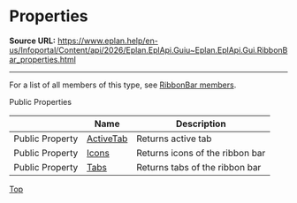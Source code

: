 # Properties

**Source URL:** https://www.eplan.help/en-us/Infoportal/Content/api/2026/Eplan.EplApi.Guiu~Eplan.EplApi.Gui.RibbonBar_properties.html

---

For a list of all members of this type, see [RibbonBar members](Eplan.EplApi.Guiu~Eplan.EplApi.Gui.RibbonBar_members.html).

Public Properties

|  | Name | Description |
| --- | --- | --- |
| Public Property | [ActiveTab](Eplan.EplApi.Guiu~Eplan.EplApi.Gui.RibbonBar~ActiveTab.html) | Returns active tab |
| Public Property | [Icons](Eplan.EplApi.Guiu~Eplan.EplApi.Gui.RibbonBar~Icons.html) | Returns icons of the ribbon bar |
| Public Property | [Tabs](Eplan.EplApi.Guiu~Eplan.EplApi.Gui.RibbonBar~Tabs.html) | Returns tabs of the ribbon bar |

[Top](#top)

